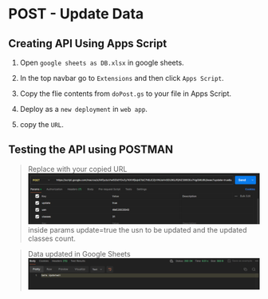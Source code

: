 # POST - Update Data

## Creating API Using Apps Script

1. Open `google sheets as DB.xlsx` in google sheets.

2. In the top navbar go to `Extensions` and then click `Apps Script`.

3. Copy the flie contents from `doPost.gs` to your file in Apps Script.

4. Deploy as a `new deployment` in `web app`.

5. copy the `URL`.

## Testing the API using POSTMAN

> Replace with your copied URL
![Alt text](image.png)
inside params update=true the usn to be updated and the updated classes count.


>Data updated in Google Sheets
![Alt text](image-1.png)